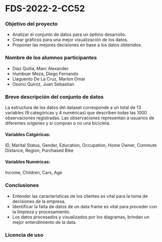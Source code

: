 # FDS-2022-2-CC52

### Objetivo del proyecto

- Analizar el conjunto de datos para un óptimo desarrollo. 
- Crear gráficos para una mejor visualización de los datos. 
- Proponer las mejores decisiones en base a los datos obtenidos.

### Nombre de los alumnos participantes

- Diaz Quilia, Marc Alexander
- Humbser Meza, Diego Fernando
- Llaguento De La Cruz, Marlon Omar
- Osorio Quiroz, Juan Sebastian

### Breve descripción del conjunto de datos

La estructura de los datos del dataset corresponde a un total de 13 variables (9 categóricas y 4 numéricas) que describen todas las 1000 observaciones registradas. Las observaciones representan a usuarios de diferentes orígenes y si compran o no una bicicleta.

#### Variables Catgóricas:

ID, Marital Status, Gender, Education, Occupation, Home Owner, Commute Distance, Region, Purchased Bike

#### Variables Numéricas:

Income, Children, Cars, Age

### Conclusiones

- Entender las características de los clientes es vital para la toma de decisiones de la empresa.
- Identificar la falta de datos de un data frame es vital para proceder con la limpieza y procesamiento.
- Los datos procesados y visualizados por los diagramas, brindan un mejor entendimiento de la data.

### Licencia de uso
